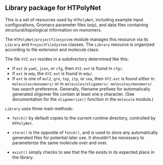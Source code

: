 ## Library package for HTPolyNet

This is a set of resources used by `HTPolyNet`, including example input configurations, Gromacs parameter files (`mdp`), and data files containing structural/topological information on monomers.

The `HTPolyNet/projectfilesystem` module manages this resource via its `Library` and `ProjectFileSystem` classes.  The `Library` resource is organized according to file extension and molecule class:

The file `XYZ.ext` resides in a subdirectory determined like this:

* If `ext` is `yaml`, `json`, or `cfg`,  then `XYZ.ext` is found in `cfg/`.
* If `ext` is `mdp`, the `XYZ.ext` is found in `mdp/`.
* If `ext` is one of `mol2`, `gro`, `top`, `itp`, or `sea`, then `XYZ.ext` is found *either* in  `molecules/monomers/` or in `molecules/oligomers/`.  `molecules/monomers/` has search preference.  Generally, filename prefixes for automatically generated oligomer file contain at least one `@` character.  (See documentation for the `oligomerize()` function in the `molecule` module.)


`Library` uses three main methods:

* `fetch()` by default copies to the current runtime directory, controlled by `HTPolyNet`.

* `store()` is the opposite of `fetch()`, and is used to store any automatically generated files for potential later use.  It shouldn't be necessary to parameterize the same molecule over and over.

* `exist()` simply checks to see that the file exists in its expected place in the library.